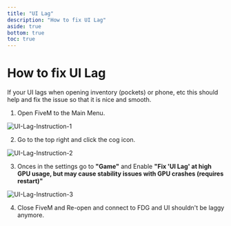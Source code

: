 ```yaml
---
title: "UI Lag"
description: "How to fix UI Lag"
aside: true
bottom: true
toc: true
---
```


# How to fix UI Lag

If your UI lags when opening inventory (pockets) or phone, etc this should help and fix the issue so that it is nice and smooth.

1. Open FiveM to the Main Menu.

![UI-Lag-Instruction-1](https://imgur.com/rOcDCrG.jpg)

2. Go to the top right and click the cog icon.

![UI-Lag-Instruction-2](https://imgur.com/mTSgxAz.jpg)

3. Onces in the settings go to **"Game"** and Enable **"Fix 'UI Lag' at high GPU usage, but may cause stability issues with GPU crashes (requires restart)"**

![UI-Lag-Instruction-3](https://imgur.com/Bq8OdEG.jpg)

4. Close FiveM and Re-open and connect to FDG and UI shouldn't be laggy anymore.
